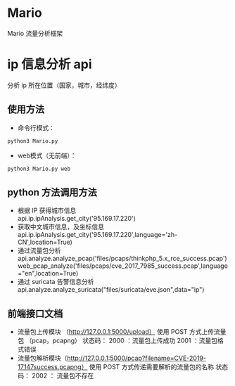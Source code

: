 # Mario
Mario 流量分析框架
# ip 信息分析 api
分析 ip 所在位置（国家，城市，经纬度）
## 使用方法
- 命令行模式：
```python
python3 Mario.py
```
- web模式（无前端）：
```python
python3 Mario.py web
```
## python 方法调用方法
- 根据 IP 获得城市信息  
api.ip.ipAnalysis.get_city('95.169.17.220')
- 获取中文城市信息，及坐标信息  
api.ip.ipAnalysis.get_city('95.169.17.220',language='zh-CN',location=True)
- 通过流量包分析  
api.analyze.analyze_pcap('files/pcaps/thinkphp_5.x_rce_success.pcap')
web_pcap_analyze('files/pcaps/cve_2017_7985_success.pcap',language="en",location=True)
- 通过 suricata 告警信息分析  
api.analyze.analyze_suricata("files/suricata/eve.json",data="ip")

## 前端接口文档
- 流量包上传模块 （http://127.0.0.1:5000/upload）
使用 POST 方式上传流量包 （pcap，pcapng）
状态码：
2000 ：流量包上传成功
2001 ：流量包格式错误
- 流量包解析模块（http://127.0.0.1:5000/pcap?filename=CVE-2019-17147success.pcapng）
使用 POST 方式传递需要解析的流量包的名称
状态码：
2002 ： 流量包不存在